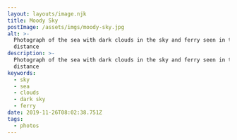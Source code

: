 ```yaml
---
layout: layouts/image.njk
title: Moody Sky
postImage: /assets/imgs/moody-sky.jpg
alt: >-
  Photograph of the sea with dark clouds in the sky and ferry seen in the
  distance
description: >-
  Photograph of the sea with dark clouds in the sky and ferry seen in the
  distance
keywords:
  - sky
  - sea
  - clouds
  - dark sky
  - ferry
date: 2019-11-26T08:02:38.751Z
tags:
  - photos
---
```


